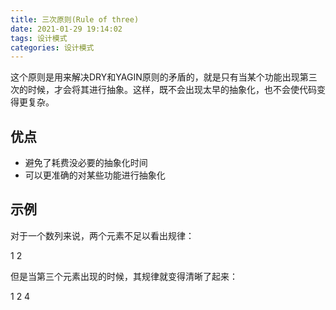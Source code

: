 ```yaml
---
title: 三次原则(Rule of three)
date: 2021-01-29 19:14:02
tags: 设计模式
categories: 设计模式
---
```


这个原则是用来解决DRY和YAGIN原则的矛盾的，就是只有当某个功能出现第三次的时候，才会将其进行抽象。这样，既不会出现太早的抽象化，也不会使代码变得更复杂。

## 优点

* 避免了耗费没必要的抽象化时间
* 可以更准确的对某些功能进行抽象化

## 示例

对于一个数列来说，两个元素不足以看出规律：

1 2

但是当第三个元素出现的时候，其规律就变得清晰了起来：

1 2 4
